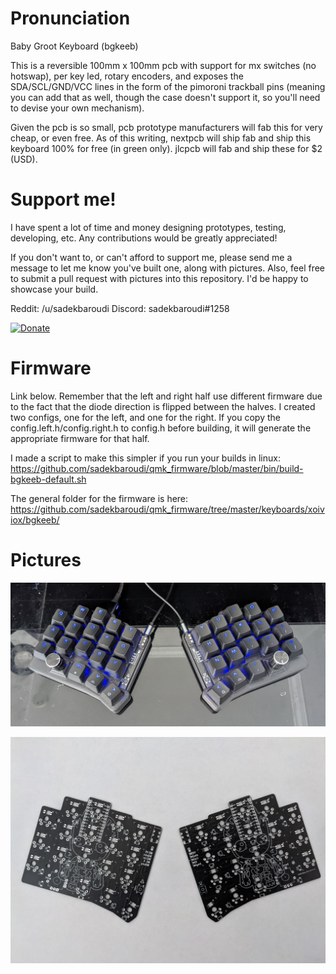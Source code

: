 # Pronunciation

Baby Groot Keyboard (bgkeeb)

This is a reversible 100mm x 100mm pcb with support for mx switches (no hotswap), per key led, rotary encoders, and exposes the SDA/SCL/GND/VCC lines in the form of the pimoroni trackball pins (meaning you can add that as well, though the case doesn't support it, so you'll need to devise your own mechanism).

Given the pcb is so small, pcb prototype manufacturers will fab this for very cheap, or even free. As of this writing, nextpcb will ship fab and ship this keyboard 100% for free (in green only). jlcpcb will fab and ship these for $2 (USD).

# Support me!

I have spent a lot of time and money designing prototypes, testing, developing, etc. Any contributions would be greatly appreciated!

If you don't want to, or can't afford to support me, please send me a message to let me know you've built one, along with pictures. Also, feel free to submit a pull request with pictures into this repository. I'd be happy to showcase your build.

Reddit: /u/sadekbaroudi
Discord: sadekbaroudi#1258

[![Donate](https://img.shields.io/badge/Donate-PayPal-green.svg)](https://www.paypal.com/donate?business=N8D4SUZED96F6&no_recurring=0&item_name=Fund+my+open+source+keyboard+designs%21&currency_code=USD)

# Firmware

Link below. Remember that the left and right half use different firmware due to the fact that the diode direction is flipped between the halves. I created two configs, one for the left, and one for the right. If you copy the config.left.h/config.right.h to config.h before building, it will generate the appropriate firmware for that half.

I made a script to make this simpler if you run your builds in linux:
https://github.com/sadekbaroudi/qmk_firmware/blob/master/bin/build-bgkeeb-default.sh

The general folder for the firmware is here:
https://github.com/sadekbaroudi/qmk_firmware/tree/master/keyboards/xoiviox/bgkeeb/

# Pictures

![build](images/build.jpg)

![pcbs](images/pcbs.jpg)
